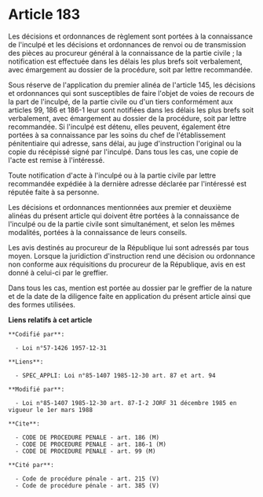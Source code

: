 # Article 183

Les décisions et ordonnances de règlement sont portées à la connaissance de l'inculpé et les décisions et ordonnances de
renvoi ou de transmission des pièces au procureur général à la connaissance de la partie civile ; la notification est
effectuée dans les délais les plus brefs soit verbalement, avec émargement au dossier de la procédure, soit par lettre
recommandée.

Sous réserve de l'application du premier alinéa de l'article 145, les décisions et ordonnances qui sont susceptibles de faire
l'objet de voies de recours de la part de l'inculpé, de la partie civile ou d'un tiers conformément aux articles 99, 186 et
186-1 leur sont notifiées dans les délais les plus brefs soit verbalement, avec émargement au dossier de la procédure, soit
par lettre recommandée. Si l'inculpé est détenu, elles peuvent, également être portées à sa connaissance par les soins du
chef de l'établissement pénitentiaire qui adresse, sans délai, au juge d'instruction l'original ou la copie du récépissé
signé par l'inculpé. Dans tous les cas, une copie de l'acte est remise à l'intéressé.

Toute notification d'acte à l'inculpé ou à la partie civile par lettre recommandée expédiée à la dernière adresse déclarée
par l'intéressé est réputée faite à sa personne.

Les décisions et ordonnances mentionnées aux premier et deuxième alinéas du présent article qui doivent être portées à la
connaissance de l'inculpé ou de la partie civile sont simultanément, et selon les mêmes modalités, portées à la connaissance
de leurs conseils.

Les avis destinés au procureur de la République lui sont adressés par tous moyen. Lorsque la juridiction d'instruction rend
une décision ou ordonnance non conforme aux réquisitions du procureur de la République, avis en est donné à celui-ci par le
greffier.

Dans tous les cas, mention est portée au dossier par le greffier de la nature et de la date de la diligence faite en
application du présent article ainsi que des formes utilisées.

**Liens relatifs à cet article**

	**Codifié par**:

	  - Loi n°57-1426 1957-12-31

	**Liens**:

	  - SPEC_APPLI: Loi n°85-1407 1985-12-30 art. 87 et art. 94

	**Modifié par**:

	  - Loi n°85-1407 1985-12-30 art. 87-I-2 JORF 31 décembre 1985 en vigueur le 1er mars 1988

	**Cite**:

	  - CODE DE PROCEDURE PENALE - art. 186 (M)
	  - CODE DE PROCEDURE PENALE - art. 186-1 (M)
	  - CODE DE PROCEDURE PENALE - art. 99 (M)

	**Cité par**:

	  - Code de procédure pénale - art. 215 (V)
	  - Code de procédure pénale - art. 385 (V)
